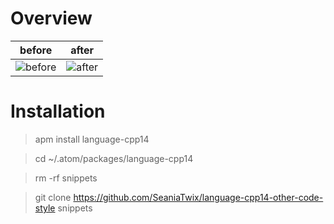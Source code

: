 # Overview

before | after
------ | -----
![before](https://cldup.com/jX5KxKmCvZ.png) | ![after](https://cldup.com/ISaz-ixIyn.png)

# Installation

> apm install language-cpp14

> cd ~/.atom/packages/language-cpp14

> rm -rf snippets

> git clone https://github.com/SeaniaTwix/language-cpp14-other-code-style snippets
